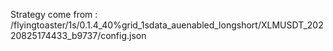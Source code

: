 Strategy come from : /flyingtoaster/1s/0.1.4_40%grid_1sdata_auenabled_longshort/XLMUSDT_20220825174433_b9737/config.json